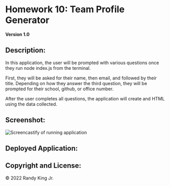 # Homework 10: Team Profile Generator

**Version 1.0**

## Description:

In this application, the user will be prompted with various questions once they run node index.js from the terminal.

First, they will be asked for their name, then email, and followed by their title. Depending on how they answer the third question, they will be prompted for their school, github, or office number.

After the user completes all questions, the application will create and HTML using the data collected.

## Screenshot:

![Screencastify of running application](./assets/screencastify.gif)

## Deployed Application:



## Copyright and License:

© 2022 Randy King Jr.
